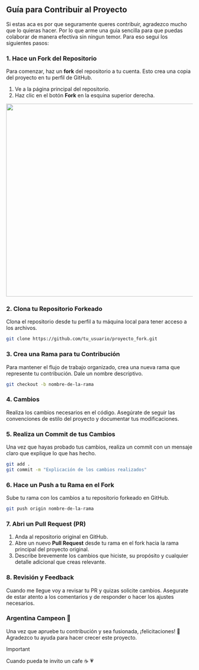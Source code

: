 ## Guía para Contribuir al Proyecto

Si estas aca es por que seguramente queres contribuir, agradezco mucho que lo quieras hacer. Por lo que arme una guia sencilla para que puedas colaborar de manera efectiva sin ningun temor. Para eso segui los siguientes pasos:

### 1. Hace un Fork del Repositorio

Para comenzar, haz un **fork** del repositorio a tu cuenta. Esto crea una copia del proyecto en tu perfil de GitHub.


1. Ve a la página principal del repositorio.
2. Haz clic en el botón **Fork** en la esquina superior derecha.

<p align="center">
    <img src="https://docs.github.com/assets/cb-34352/mw-1440/images/help/repository/fork-button.webp" width=520>
</p>


### 2. Clona tu Repositorio Forkeado

Clona el repositorio desde tu perfil a tu máquina local para tener acceso a los archivos.

```bash
git clone https://github.com/tu_usuario/proyecto_fork.git
```
### 3. Crea una Rama para tu Contribución

Para mantener el flujo de trabajo organizado, crea una nueva rama que represente tu contribución. Dale un nombre descriptivo.

```bash
git checkout -b nombre-de-la-rama
```

### 4. Cambios

Realiza los cambios necesarios en el código. Asegúrate de seguir las convenciones de estilo del proyecto y documentar tus modificaciones.


### 5. Realiza un Commit de tus Cambios

Una vez que hayas probado tus cambios, realiza un commit con un mensaje claro que explique lo que has hecho.

```bash
git add .
git commit -m "Explicación de los cambios realizados"
```

### 6. Hace un Push a tu Rama en el Fork

Sube tu rama con los cambios a tu repositorio forkeado en GitHub.

```bash
git push origin nombre-de-la-rama
```

### 7. Abri un Pull Request (PR)

1. Anda al repositorio original en GitHub.
2. Abre un nuevo **Pull Request** desde tu rama en el fork hacia la rama principal del proyecto original.
3. Describe brevemente los cambios que hiciste, su propósito y cualquier detalle adicional que creas relevante.

### 8. Revisión y Feedback

Cuando me llegue voy a revisar tu PR y quizas solicite cambios. Asegurate de estar atento a los comentarios y de responder o hacer los ajustes necesarios.

### Argentina Campeon 🎉

Una vez que apruebe tu contribución y sea fusionada, ¡felicitaciones! 🎉 Agradezco tu ayuda para hacer crecer este proyecto. 
> [!IMPORTANT]
> Cuando pueda te invito un cafe :coffee:  :heartpulse:
